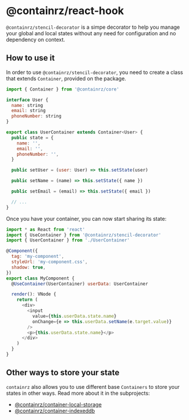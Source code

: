 # @containrz/react-hook

`@containrz/stencil-decorator` is a simpe decorator to help you manage your global and local states without any need for configuration and no dependency on context.

## How to use it

In order to use `@containrz/stencil-decorator`, you need to create a class that extends `Container`, provided on the package.

```js
import { Container } from '@containrz/core'

interface User {
  name: string
  email: string
  phoneNumber: string
}

export class UserContainer extends Container<User> {
  public state = {
    name: '',
    email: '',
    phoneNumber: '',
  }

  public setUser = (user: User) => this.setState(user)

  public setName = (name) => this.setState({ name })

  public setEmail = (email) => this.setState({ email })

  // ...
}
```

Once you have your container, you can now start sharing its state:

```js
import * as React from 'react'
import { UseContainer } from '@containrz/stencil-decorator'
import { UserContainer } from './UserContainer'

@Component({
  tag: 'my-component',
  styleUrl: 'my-component.css',
  shadow: true,
})
export class MyComponent {
  @UseContainer(UserContainer) userData: UserContainer

  render(): VNode {
    return (
      <div>
        <input
          value={this.userData.state.name}
          onChange={e => this.userData.setName(e.target.value)}
        />
        <p>{this.userData.state.name}</p>
      </div>
    )
  }
}
```

## Other ways to store your state

`containrz` also allows you to use different base `Containers` to store your states in other ways. Read more about it in the subprojects:

- [@containrz/container-local-storage](../containrz-container-local-storage)
- [@containrz/container-indexeddb](../containrz-container-indexeddb)
